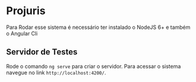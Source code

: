 # Projuris

Para Rodar esse sistema é necessário ter instalado o NodeJS 6+ e também o Angular Cli

## Servidor de Testes


Rode o comando `ng serve` para criar o servidor. Para acessar o sistema navegue no link `http://localhost:4200/`.

